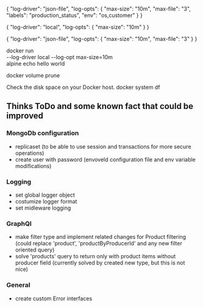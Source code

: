 {
"log-driver": "json-file",
"log-opts": {
"max-size": "10m",
"max-file": "3",
"labels": "production_status",
"env": "os,customer"
}
}

{
"log-driver": "local",
"log-opts": {
"max-size": "10m"
}
}

{
"log-driver": "json-file",
"log-opts": {
"max-size": "10m",
"max-file": "3"
}
}

docker run \
 --log-driver local --log-opt max-size=10m \
 alpine echo hello world

docker volume prune

Check the disk space on your Docker host.
docker system df

## Thinks ToDo and some known fact that could be improved

### MongoDb configuration

- replicaset (to be able to use session and transactions for more secure operations)
- create user with password (envoveld configuration file and env variable modifications)

### Logging

- set global logger object
- costumize logger format
- set midleware logging

### GraphQl

- make filter type and implement related changes for Product filtering (could replace 'product', 'productByProducerId' and any new filter oriented query)
- solve 'products' query to return only with product items without producer field (currently solved by created new type, but this is not nice)

### General

- create custom Error interfaces
